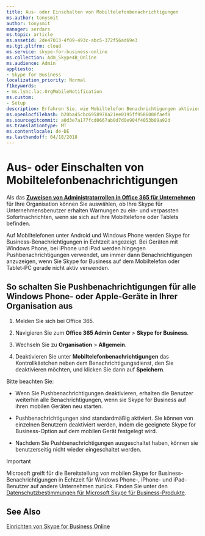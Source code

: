 ```yaml
---
title: Aus- oder Einschalten von Mobiltelefonbenachrichtigungen
ms.author: tonysmit
author: tonysmit
manager: serdars
ms.topic: article
ms.assetid: 2de47013-4f09-493c-abc5-372f56ad69e3
ms.tgt.pltfrm: cloud
ms.service: skype-for-business-online
ms.collection: Adm_Skype4B_Online
ms.audience: Admin
appliesto:
- Skype for Business
localization_priority: Normal
f1keywords:
- ms.lync.lac.OrgMobileNotification
ms.custom:
- Setup
description: Erfahren Sie, wie Mobiltelefon Benachrichtigungen aktivieren oder deaktivieren, damit die Benutzer die Benachrichtigungen über eingehende, Voicemail empfangen können und entgangene Sofortnachrichten.
ms.openlocfilehash: b20ba45cbc6958978a21ee0195ff9586000faef8
ms.sourcegitcommit: a0d3e7a177fcd0667ab0d7d0e904f4053b09a92d
ms.translationtype: MT
ms.contentlocale: de-DE
ms.lasthandoff: 04/18/2018
---
```

# <a name="turn-on-or-off-mobile-phone-notifications"></a>Aus- oder Einschalten von Mobiltelefonbenachrichtigungen

Als das **[Zuweisen von Administratorrollen in Office 365 für Unternehmen](https://support.office.com/article/eac4d046-1afd-4f1a-85fc-8219c79e1504)** für Ihre Organisation können Sie auswählen, ob Ihre Skype für Unternehmensbenutzer erhalten Warnungen zu ein- und verpassten Sofortnachrichten, wenn sie sich auf ihre Mobiltelefone oder Tablets befinden.
  
Auf Mobiltelefonen unter Android und Windows Phone werden Skype for Business-Benachrichtigungen in Echtzeit angezeigt. Bei Geräten mit Windows Phone, bei iPhone und iPad werden hingegen Pushbenachrichtigungen verwendet, um immer dann Benachrichtigungen anzuzeigen, wenn Sie Skype for Business auf dem Mobiltelefon oder Tablet-PC gerade nicht aktiv verwenden.
  
## <a name="turn-push-notifications-off-for-all-the-windows-phone-or-apple-devices-in-your-organization"></a>So schalten Sie Pushbenachrichtigungen für alle Windows Phone- oder Apple-Geräte in Ihrer Organisation aus
<a name="__top"> </a>

1. Melden Sie sich bei Office 365.
    
2. Navigieren Sie zum **Office 365 Admin Center** > **Skype for Business**.
    
3. Wechseln Sie zu **Organisation** > **Allgemein**. 
    
4. Deaktivieren Sie unter **Mobiltelefonbenachrichtigungen** das Kontrollkästchen neben dem Benachrichtigungsdienst, den Sie deaktivieren möchten, und klicken Sie dann auf **Speichern**.
    
Bitte beachten Sie: 
  
- Wenn Sie Pushbenachrichtigungen deaktivieren, erhalten die Benutzer weiterhin alle Benachrichtigungen, wenn sie Skype for Business auf ihren mobilen Geräten neu starten.
    
- Pushbenachrichtigungen sind standardmäßig aktiviert. Sie können von einzelnen Benutzern deaktiviert werden, indem die geeignete Skype for Business-Option auf dem mobilen Gerät festgelegt wird.
    
- Nachdem Sie Pushbenachrichtigungen ausgeschaltet haben, können sie benutzerseitig nicht wieder eingeschaltet werden.
    
> [!IMPORTANT]
>  Microsoft greift für die Bereitstellung von mobilen Skype for Business-Benachrichtigungen in Echtzeit für Windows Phone-, iPhone- und iPad-Benutzer auf andere Unternehmen zurück. Finden Sie unter den [Datenschutzbestimmungen für Microsoft Skype für Business-Produkte](https://go.microsoft.com/fwlink/p/?linkid=247732). 
  
## <a name="related-topics"></a>See Also

[Einrichten von Skype for Business Online](set-up-skype-for-business-online.md)

  
 
